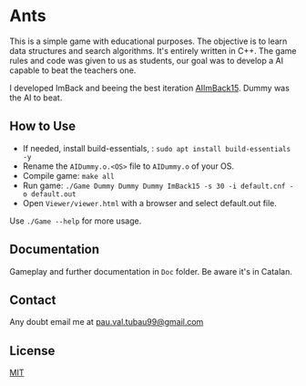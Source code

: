 Ants
==========

This is a simple game with educational purposes. The objective is to learn data structures and search algorithms. It's entirely written in C++.
The game rules and code was given to us as students, our goal was to develop a AI capable to beat the teachers one.

I developed ImBack and beeing the best iteration [AIImBack15](AIImBack15.cc). Dummy was the AI to beat.

## How to Use

+ If needed, install build-essentials, : `sudo apt install build-essentials -y`
+ Rename the `AIDummy.o.<OS>` file to `AIDummy.o` of your OS.
+ Compile game: `make all`
+ Run game: `./Game Dummy Dummy Dummy ImBack15 -s 30 -i default.cnf -o default.out`
+ Open `Viewer/viewer.html` with a browser and select default.out file.

Use `./Game --help` for more usage.

## Documentation

Gameplay and further documentation in `Doc` folder. Be aware it's in Catalan.

## Contact

Any doubt email me at pau.val.tubau99@gmail.com

## License

[MIT](https://choosealicense.com/licenses/mit/)
